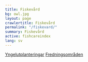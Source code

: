 ```yaml
---
title: Fiskevård
bg: owl.jpg
layout: page
crawlertitle: Fiskevård
permalink: "/fiskevard/"
summary: Fiskevård
active: fishcareindex
lang: sv
---
```


[Yngelutplanteringar](yngelutplanteringar)
[Fredningsområden](fredningsomraden)
